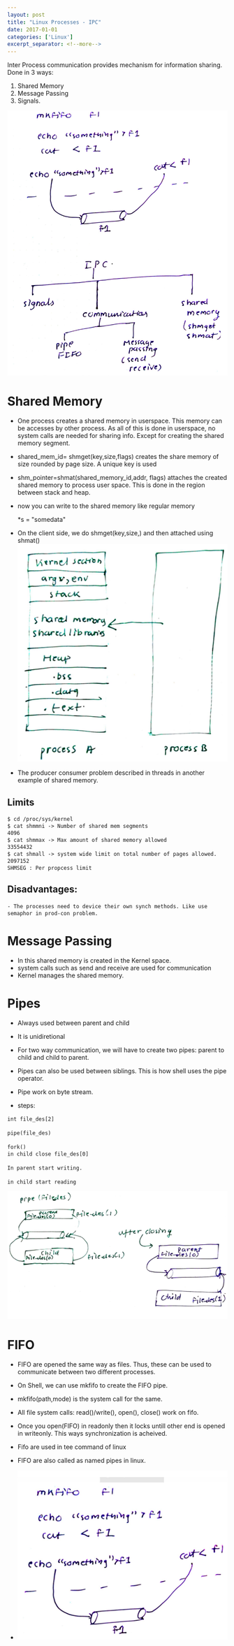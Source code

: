 ```yaml
---
layout: post
title: "Linux Processes - IPC"
date: 2017-01-01
categories: ['Linux']
excerpt_separator: <!--more-->
---
```


Inter Process communication provides mechanism for information sharing. Done in 3 ways:

1. Shared Memory
2. Message Passing
3. Signals.

![](2021-10-25-17-48-50.png)

# Shared Memory

- One process creates a shared memory in userspace. This memory can be accesses by other process. As all of this is done in userspace, no system calls are needed for sharing info. Except for creating the shared memory segment.

- shared_mem_id= shmget(key,size,flags) creates the share memory of size rounded by page size. A unique key is used

- shm_pointer=shmat(shared_memory_id,addr, flags) attaches the created shared memory to process user space. This is done in the region between stack and heap.

- now you can write to the shared memory like regular memory

    *s = "somedata"

- On the client side, we do shmget(key,size,) and then attached using shmat()
![](2021-10-25-16-53-06.png)

- The producer consumer problem described in threads in another example of shared memory.
## Limits
```
$ cd /proc/sys/kernel
$ cat shmmni -> Number of shared mem segments
4096
$ cat shmmax -> Max amount of shared memory allowed
33554432
$ cat shmall -> system wide limit on total number of pages allowed.
2097152
SHMSEG : Per propcess limit
```
## Disadvantages:
    - The processes need to device their own synch methods. Like use semaphor in prod-con problem.


# Message Passing

- In this shared memory is created in the Kernel space.
- system calls such as send and receive are used for communication
- Kernel manages the shared memory.


# Pipes
- Always used between parent and child
- It is unidiretional
- For two way communication, we will have to create two pipes: parent to child and child to parent.
- Pipes can also be used between siblings. This is how shell uses the pipe operator.
- Pipe work on byte stream. 

- steps:

```
int file_des[2]

pipe(file_des)

fork()
in child close file_des[0]

In parent start writing.

in child start reading
```

![](2021-10-25-17-25-16.png)

# FIFO

- FIFO are opened the same way as files. Thus, these can be used to communicate between two different processes.

- On Shell, we can use mkfifo <path> to create the FIFO pipe.
- mkfifo(path,mode) is the system call for the same.
- All file system calls: read()/write(), open(), close() work on fifo.
- Once you open(FIFO) in readonly then it locks untill other end is opened in writeonly. This ways synchronization is acheived.

- Fifo are used in tee command of linux
- FIFO are also called as named pipes in linux.
- ![](2021-10-25-17-42-29.png)


